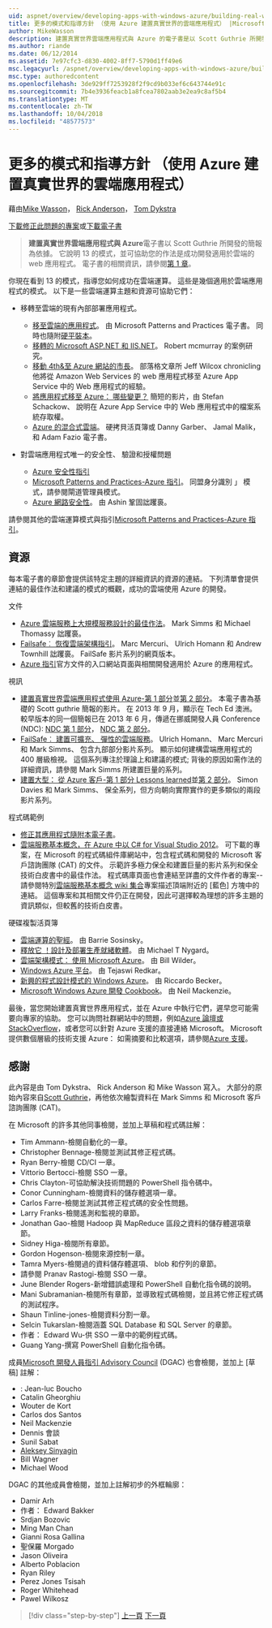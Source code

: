 ```yaml
---
uid: aspnet/overview/developing-apps-with-windows-azure/building-real-world-cloud-apps-with-windows-azure/more-patterns-and-guidance
title: 更多的模式和指導方針 （使用 Azure 建置真實世界的雲端應用程式） |Microsoft Docs
author: MikeWasson
description: 建置真實世界雲端應用程式與 Azure 的電子書是以 Scott Guthrie 所開發的簡報為依據。 它說明 13 模式與做法，他可以...
ms.author: riande
ms.date: 06/12/2014
ms.assetid: 7e97cfc3-d830-4002-8ff7-5790d1ff49e6
msc.legacyurl: /aspnet/overview/developing-apps-with-windows-azure/building-real-world-cloud-apps-with-windows-azure/more-patterns-and-guidance
msc.type: authoredcontent
ms.openlocfilehash: 3de929ff7253928f2f9cd9b033ef6c643744e91c
ms.sourcegitcommit: 7b4e3936feacb1a8fcea7802aab3e2ea9c8af5b4
ms.translationtype: MT
ms.contentlocale: zh-TW
ms.lasthandoff: 10/04/2018
ms.locfileid: "48577573"
---
```

<a name="more-patterns-and-guidance-building-real-world-cloud-apps-with-azure"></a>更多的模式和指導方針 （使用 Azure 建置真實世界的雲端應用程式）
====================
藉由[Mike Wasson](https://github.com/MikeWasson)， [Rick Anderson]((https://twitter.com/RickAndMSFT))， [Tom Dykstra](https://github.com/tdykstra)

[下載修正此問題的專案](http://code.msdn.microsoft.com/Fix-It-app-for-Building-cdd80df4)或[下載電子書](http://blogs.msdn.com/b/microsoft_press/archive/2014/07/23/free-ebook-building-cloud-apps-with-microsoft-azure.aspx)

> **建置真實世界雲端應用程式與 Azure**電子書以 Scott Guthrie 所開發的簡報為依據。 它說明 13 的模式，並可協助您的作法是成功開發適用於雲端的 web 應用程式。 電子書的相關資訊，請參閱[第 1 章](introduction.md)。


你現在看到 13 的模式，指導您如何成功在雲端運算。 這些是幾個適用於雲端應用程式的模式。 以下是一些雲端運算主題和資源可協助它們：

- 移轉至雲端的現有內部部署應用程式。 

    - [移至雲端的應用程式](https://msdn.microsoft.com/library/ff728592.aspx)。 由 Microsoft Patterns and Practices 電子書。 同時也隨附[硬平裝本](https://www.amazon.com/dp/1621140202)。
    - [移轉的 Microsoft ASP.NET 和 IIS.NET](https://go.microsoft.com/fwlink/?LinkId=400656)。 Robert mcmurray 的案例研究。
    - [移動 4th&amp;至 Azure 網站的市長](http://www.jeff.wilcox.name/2013/04/4thandmayor-azure-websites/)。 部落格文章所 Jeff Wilcox chronicling 他將從 Amazon Web Services 的 web 應用程式移至 Azure App Service 中的 Web 應用程式的經驗。
    - [將應用程式移至 Azure： 哪些變更？](https://azure.microsoft.com/documentation/videos/web-sites-internals-and-the-file-system/) 簡短的影片，由 Stefan Schackow、 說明在 Azure App Service 中的 Web 應用程式中的檔案系統存取權。
    - [Azure 的混合式雲端](https://www.amazon.com/dp/B00EOP4UQW)。 硬拷貝活頁簿或 Danny Garber、 Jamal Malik，和 Adam Fazio 電子書。
- 對雲端應用程式唯一的安全性、 驗證和授權問題

    - [Azure 安全性指引](https://azure.microsoft.com/blog/2014/02/10/best-practices-windows-azure-websites-waws/)
    - [Microsoft Patterns and Practices-Azure 指引](https://msdn.microsoft.com/library/dn568099.aspx)。 同盟身分識別 」 模式，請參閱閘道管理員模式。
    - [Azure 網路安全性](https://download.microsoft.com/download/4/3/9/43902EC9-410E-4875-8800-0788BE146A3D/Windows%20Azure%20Network%20Security%20Whitepaper%20-%20FINAL.docx)。 由 Ashin 鞏固詘躩裛。

請參閱其他的雲端運算模式與指引[Microsoft Patterns and Practices-Azure 指引](https://msdn.microsoft.com/library/dn568099.aspx)。

<a id="resources"></a>
## <a name="resources"></a>資源

每本電子書的章節會提供該特定主題的詳細資訊的資源的連結。 下列清單會提供連結的最佳作法和建議的模式的概觀，成功的雲端使用 Azure 的開發。

文件

- [Azure 雲端服務上大規模服務設計的最佳作法](https://msdn.microsoft.com/library/windowsazure/jj717232.aspx)。 Mark Simms 和 Michael Thomassy 詘躩裛。
- [Failsafe︰ 恢復雲端架構指引](https://msdn.microsoft.com/library/windowsazure/jj853352.aspx)。 Marc Mercuri、 Ulrich Homann 和 Andrew Townhill 詘躩裛。 FailSafe 影片系列的網頁版本。
- [Azure 指引](https://azure.microsoft.com/develop/net/guidance/)官方文件的入口網站頁面與相關開發適用於 Azure 的應用程式。

視訊

- [建置真實世界雲端應用程式使用 Azure-第 1 部分](https://channel9.msdn.com/Events/TechEd/Australia/2013/AZR324)並[第 2 部分](https://channel9.msdn.com/Events/TechEd/Australia/2013/AZR325)。 本電子書為基礎的 Scott guthrie 簡報的影片。 在 2013 年 9 月，顯示在 Tech Ed 澳洲。 較早版本的同一個簡報已在 2013 年 6 月，傳遞在挪威開發人員 Conference (NDC): [NDC 第 1 部分](http://vimeo.com/68215538)， [NDC 第 2 部分](http://vimeo.com/68215602)。
- [FailSafe︰ 建置可擴充、 彈性的雲端服務](https://channel9.msdn.com/Series/FailSafe)。 Ulrich Homann、 Marc Mercuri 和 Mark Simms、 包含九部部分影片系列。 顯示如何建構雲端應用程式的 400 層級檢視。 這個系列專注於理論上和建議的模式; 背後的原因如需作法的詳細資訊，請參閱 Mark Simms 所建置巨量的系列。
- [建置大型： 從 Azure 客戶-第 1 部分 Lessons learned](https://channel9.msdn.com/Events/Build/2012/3-029)並[第 2 部分](https://channel9.msdn.com/Events/Build/2012/3-030)。 Simon Davies 和 Mark Simms、 保全系列，但方向朝向實際實作的更多類似的兩段影片系列。

程式碼範例

- [修正其應用程式隨附本電子書](https://code.msdn.microsoft.com/Fix-It-app-for-Building-cdd80df4?cdn_id=2013-12-03-002)。
- [雲端服務基本概念，在 Azure 中以 C# for Visual Studio 2012](http://aka.ms/csf)。 可下載的專案，在 Microsoft 的程式碼組件庫網站中，包含程式碼和開發的 Microsoft 客戶諮詢團隊 (CAT) 的文件。 示範許多極力保全和建置巨量的影片系列和保全技術白皮書中的最佳作法。 程式碼庫頁面也會連結至詳盡的文件作者的專案--請參閱特別[雲端服務基本概念 wiki 集合](https://social.technet.microsoft.com/wiki/contents/articles/17987.cloud-service-fundamentals.aspx)專案描述頂端附近的 [藍色] 方塊中的連結。 這個專案和其相關文件仍正在開發，因此可選擇較為理想的許多主題的資訊類似，但較舊的技術白皮書。

硬碟複製活頁簿

- [雲端運算的聖經](https://www.amazon.com/dp/0470903562)。 由 Barrie Sosinsky。
- [釋放它 ！設計及部署生產就緒軟體](https://www.amazon.com/Release-It-Production-Ready-Pragmatic-Programmers/dp/0978739213)。 由 Michael T Nygard。
- [雲端架構模式： 使用 Microsoft Azure](http://shop.oreilly.com/product/0636920023777.do)。 由 Bill Wilder。
- [Windows Azure 平台](https://www.amazon.com/dp/1430235632)。 由 Tejaswi Redkar。
- [新興的程式設計模式的 Windows Azure](https://www.amazon.com/dp/1849685606)。 由 Riccardo Becker。
- [Microsoft Windows Azure 開發 Cookbook](https://www.amazon.com/dp/1849682224)。 由 Neil Mackenzie。

最後，當您開始建置真實世界應用程式，並在 Azure 中執行它們，遲早您可能需要向專家的協助。 您可以詢問社群網站中的問題，例如[Azure 論壇或 StackOverflow](https://azure.microsoft.com/support/forums/)，或者您可以針對 Azure 支援的直接連絡 Microsoft。 Microsoft 提供數個層級的技術支援 Azure： 如需摘要和比較選項，請參閱[Azure 支援](https://azure.microsoft.com/support/plans/)。

<a id="acknowledgments"></a>
## <a name="acknowledgments"></a>感謝

此內容是由 Tom Dykstra、 Rick Anderson 和 Mike Wasson 寫入。 大部分的原始內容來自[Scott Guthrie](https://weblogs.asp.net/scottgu/)，再他依次繪製資料在 Mark Simms 和 Microsoft 客戶諮詢團隊 (CAT)。

在 Microsoft 的許多其他同事檢閱，並加上草稿和程式碼註解：

- Tim Ammann-檢閱自動化的一章。
- Christopher Bennage-檢閱並測試其修正程式碼。
- Ryan Berry-檢閱 CD/CI 一章。
- Vittorio Bertocci-檢閱 SSO 一章。
- Chris Clayton-可協助解決技術問題的 PowerShell 指令碼中。
- Conor Cunningham-檢閱資料的儲存體選項一章。
- Carlos Farre-檢閱並測試其修正程式碼的安全性問題。
- Larry Franks-檢閱遙測和監視的章節。
- Jonathan Gao-檢閱 Hadoop 與 MapReduce 區段之資料的儲存體選項章節。
- Sidney Higa-檢閱所有章節。
- Gordon Hogenson-檢閱來源控制一章。
- Tamra Myers-檢閱過的資料儲存體選項、 blob 和佇列的章節。
- 請參閱 Pranav Rastogi-檢閱 SSO 一章。
- June Blender Rogers-新增錯誤處理和 PowerShell 自動化指令碼的說明。
- Mani Subramanian-檢閱所有章節，並導致程式碼檢閱，並且將它修正程式碼的測試程序。
- Shaun Tinline-jones-檢閱資料分割一章。
- Selcin Tukarslan-檢閱涵蓋 SQL Database 和 SQL Server 的章節。
- 作者： Edward Wu-供 SSO 一章中的範例程式碼。
- Guang Yang-撰寫 PowerShell 自動化指令碼。

成員[Microsoft 開發人員指引 Advisory Council](http://aka.ms/DGAC) (DGAC) 也會檢閱，並加上 [草稿] 註解：

- : Jean-luc Boucho
- Catalin Gheorghiu
- Wouter de Kort
- Carlos dos Santos
- Neil Mackenzie
- Dennis 會談
- Sunil Sabat
- [Aleksey Sinyagin](http://www.linkedin.com/in/sinyagin)
- Bill Wagner
- Michael Wood

DGAC 的其他成員會檢閱，並加上註解初步的外框輪廓：

- Damir Arh
- 作者： Edward Bakker
- Srdjan Bozovic
- Ming Man Chan
- Gianni Rosa Gallina
- 聖保羅 Morgado
- Jason Oliveira
- Alberto Poblacion
- Ryan Riley
- Perez Jones Tsisah
- Roger Whitehead
- Pawel Wilkosz

> [!div class="step-by-step"]
> [上一頁](queue-centric-work-pattern.md)
> [下一頁](the-fix-it-sample-application.md)
